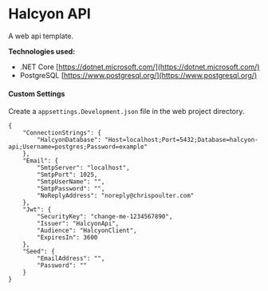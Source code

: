 # Halcyon API

A web api template.

**Technologies used:**

- .NET Core
  [https://dotnet.microsoft.com/](https://dotnet.microsoft.com/)
- PostgreSQL
  [https://www.postgresql.org/](https://www.postgresql.org/)

#### Custom Settings

Create a `appsettings.Development.json` file in the web project directory.

```
{
    "ConnectionStrings": {
        "HalcyonDatabase": "Host=localhost;Port=5432;Database=halcyon-api;Username=postgres;Password=example"
    },
    "Email": {
        "SmtpServer": "localhost",
        "SmtpPort": 1025,
        "SmtpUserName": "",
        "SmtpPassword": "",
        "NoReplyAddress": "noreply@chrispoulter.com"
    },
    "Jwt": {
        "SecurityKey": "change-me-1234567890",
        "Issuer": "HalcyonApi",
        "Audience": "HalcyonClient",
        "ExpiresIn": 3600
    },
    "Seed": {
        "EmailAddress": "",
        "Password": ""
    }
}
```
